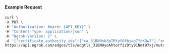 <!-- Code generated for API Clients. DO NOT EDIT. -->

#### Example Request

```bash
curl \
-X PUT \
-H "Authorization: Bearer {API_KEY}" \
-H "Content-Type: application/json" \
-H "Ngrok-Version: 2" \
-d '{"certificate_authority_ids":["ca_31BN0xb3pTRYyYOfbiop7fnKOw7"],"enabled":true}' \
https://api.ngrok.com/edges/tls/edgtls_31BN0yoAhtorfzzDty91Nmt97xj/mutual_tls
```
